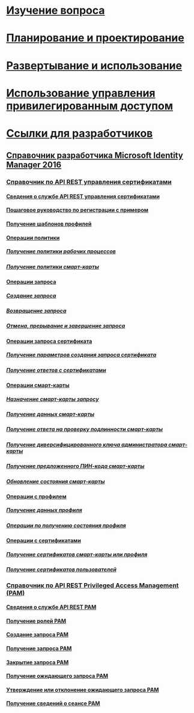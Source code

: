 
# [Изучение вопроса](/microsoft-identity-manager/understand-explore/microsoft-identity-manager-2016)

# [Планирование и проектирование](/microsoft-identity-manager/plan-design/microsoft-identity-manager-2016-supported-platforms)

# [Развертывание и использование](/microsoft-identity-manager/deploy-use/microsoft-identity-manager-deploy)

# [Использование управления привилегированным доступом](/microsoft-identity-manager/pam/privileged-identity-management-for-active-directory-domain-services)

# [Ссылки для разработчиков](microsoft-identity-manager-2016-developer-reference.md)

## [Справочник разработчика Microsoft Identity Manager 2016](microsoft-identity-manager-2016-developer-reference.md)

### [Справочник по API REST управления сертификатами](certificate-management-rest-api-reference.md)

#### [Сведения о службе API REST управления сертификатами](certificate-management-rest-api-service-details.md)

#### [Пошаговое руководство по регистрации с примером](sample-enrollment-walkthrough.md)

#### [Получение шаблонов профилей](get-profile-templates.md)

#### [Операции политики](policy-operations.md)

##### [Получение политики рабочих процессов](get-workflow-policy.md)

##### [Получение политики смарт-карты](get-smartcard-policy.md)

#### [Операции запроса](request-operations.md)

##### [Создание запроса](create-request.md)

##### [Возвращение запроса](get-request.md)

##### [Отмена, прерывание и завершение запроса](cancel-abandon-complete-request.md)

#### [Операции запроса сертификата](certificate-request-operations.md)

##### [Получение параметров создания запроса сертификата](get-certificate-request-generation-options.md)

##### [Получение ответов с сертификатами](get-certificate-responses.md)

#### [Операции смарт-карты](smartcard-operations.md)

##### [Назначение смарт-карты запросу](assign-smartcard-to-request.md)

##### [Получение данных смарт-карты](get-smartcard-data.md)

##### [Получение ответа на проверку подлинности смарт-карты](get-smartcard-authentication-response.md)

##### [Получение диверсифицированного ключа администратора смарт-карты](get-smartcard-diversified-admin-key.md)

##### [Получение предложенного ПИН-кода смарт-карты](get-smartcard-proposed-pin.md)

##### [Обновление состояния смарт-карты](update-smartcard-status.md)

#### [Операции с профилем](profile-operations.md)

##### [Получение данных профиля](get-profile-data.md)

##### [Операции по получению состояния профиля](get-profile-state-operations.md)

#### [Операции с сертификатами](certificate-operations.md)

##### [Получение сертификатов смарт-карты или профиля](get-smartcard-profile-certificates.md)

##### [Получение сертификатов пользователей](get-user-certificates.md)

### [Справочник по API REST Privileged Access Management (PAM)](privileged-access-management-rest-api-reference.md)

#### [Сведения о службе API REST PAM](privileged-access-management-rest-api-service-details.md)

#### [Получение ролей PAM](privileged-access-management-get-roles.md)

#### [Создание запроса PAM](privileged-access-management-create-request.md)

#### [Получение запроса PAM](privileged-access-management-get-requests.md)

#### [Закрытие запроса PAM](privileged-access-management-close-request.md)

#### [Получение ожидающего запроса PAM](privileged-access-management-get-pending-requests.md)

#### [Утверждение или отклонение ожидающего запроса PAM](privileged-access-management-approve-reject-pending-request.md)

#### [Получение сведений о сеансе PAM](privileged-access-management-get-session-info.md)
